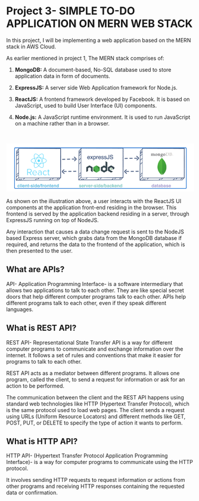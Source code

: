 # <b>Project 3- SIMPLE TO-DO APPLICATION ON MERN WEB STACK</b>

In this project, I will be implementing a web application based on the MERN stack in AWS Cloud. 

As earlier mentioned in project 1, The MERN stack  comprises of:

1. <b>MongoDB:</b> A document-based, No-SQL database used to store application data in form of documents.

2. <b>ExpressJS:</b> A server side Web Application framework for Node.js.

3. <b>ReactJS:</b> A frontend framework developed by Facebook. It is based on JavaScript, used to build User Interface (UI) components.

4. <b>Node.js:</b> A JavaScript runtime environment. It is used to run JavaScript on a machine rather than in a browser.
   
<br>

![MERN-stack](images/MERN.png "MERN-Stack")

As shown on the illustration above, a user interacts with the ReactJS UI components at the application front-end residing in the browser. This frontend is served by the application backend residing in a server, through ExpressJS running on top of NodeJS.

Any interaction that causes a data change request is sent to the NodeJS based Express server, which grabs data from the MongoDB database if required, and returns the data to the frontend of the application, which is then presented to the user.

## What are APIs?

API- Application Programming Interface- is a software intermediary that allows two applications to talk to each other. They are like special secret doors that help different computer programs talk to each other. APIs help different programs talk to each other, even if they speak different languages.

## What is REST API?

REST API- Representational State Transfer API is a way for different computer programs to communicate and exchange information over the internet. It follows a set of rules and conventions that make it easier for programs to talk to each other.

REST API acts as a mediator between different programs. It allows one program, called the client, to send a request for information or ask for an action to be performed.

The communication between the client and the REST API happens using standard web technologies like HTTP (Hypertext Transfer Protocol), which is the same protocol used to load web pages. The client sends a request using URLs (Uniform Resource Locators) and different methods like GET, POST, PUT, or DELETE to specify the type of action it wants to perform.

## What is HTTP API?

HTTP API- (Hypertext Transfer Protocol Application Programming Interface)- is a way for computer programs to communicate using the HTTP protocol.

It involves sending HTTP requests to request information or actions from other programs and receiving HTTP responses containing the requested data or confirmation. 

